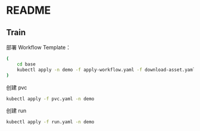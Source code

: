 # README

## Train

部署 Workflow Template：

```bash
(
    cd base
    kubectl apply -n demo -f apply-workflow.yaml -f download-asset.yaml -f git-clone.yaml -f launcher-retrain.yaml -f upload-model.yaml
)
```

创建 pvc

```bash
kubectl apply -f pvc.yaml -n demo
```

创建 run

```bash
kubectl apply -f run.yaml -n demo
```
